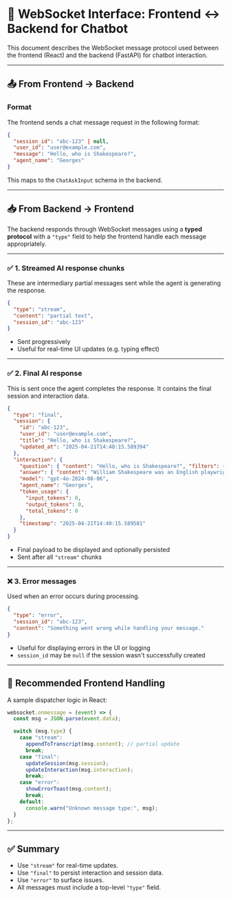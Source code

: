 # 💬 WebSocket Interface: Frontend ↔ Backend for Chatbot

This document describes the WebSocket message protocol used between the frontend (React) and the backend (FastAPI) for chatbot interaction.

---

## 📤 From Frontend → Backend

### Format

The frontend sends a chat message request in the following format:

```json
{
  "session_id": "abc-123" | null,
  "user_id": "user@example.com",
  "message": "Hello, who is Shakespeare?",
  "agent_name": "Georges"
}
```

This maps to the `ChatAskInput` schema in the backend.

---

## 📥 From Backend → Frontend

The backend responds through WebSocket messages using a **typed protocol** with a `"type"` field to help the frontend handle each message appropriately.

---

### ✅ 1. Streamed AI response chunks

These are intermediary partial messages sent while the agent is generating the response.

```json
{
  "type": "stream",
  "content": "partial text",
  "session_id": "abc-123"
}
```

- Sent progressively
- Useful for real-time UI updates (e.g. typing effect)

---

### ✅ 2. Final AI response

This is sent once the agent completes the response. It contains the final session and interaction data.

```json
{
  "type": "final",
  "session": {
    "id": "abc-123",
    "user_id": "user@example.com",
    "title": "Hello, who is Shakespeare?",
    "updated_at": "2025-04-21T14:40:15.589394"
  },
  "interaction": {
    "question": { "content": "Hello, who is Shakespeare?", "filters": {} },
    "answer": { "content": "William Shakespeare was an English playwright...", "filters": {} },
    "model": "gpt-4o-2024-08-06",
    "agent_name": "Georges",
    "token_usage": {
      "input_tokens": 0,
      "output_tokens": 0,
      "total_tokens": 0
    },
    "timestamp": "2025-04-21T14:40:15.589581"
  }
}
```

- Final payload to be displayed and optionally persisted
- Sent after all `"stream"` chunks

---

### ❌ 3. Error messages

Used when an error occurs during processing.

```json
{
  "type": "error",
  "session_id": "abc-123",
  "content": "Something went wrong while handling your message."
}
```

- Useful for displaying errors in the UI or logging
- `session_id` may be `null` if the session wasn't successfully created

---

## 🧠 Recommended Frontend Handling

A sample dispatcher logic in React:

```ts
websocket.onmessage = (event) => {
  const msg = JSON.parse(event.data);

  switch (msg.type) {
    case "stream":
      appendToTranscript(msg.content); // partial update
      break;
    case "final":
      updateSession(msg.session);
      updateInteraction(msg.interaction);
      break;
    case "error":
      showErrorToast(msg.content);
      break;
    default:
      console.warn("Unknown message type:", msg);
  }
};
```

---

## ✅ Summary

- Use `"stream"` for real-time updates.
- Use `"final"` to persist interaction and session data.
- Use `"error"` to surface issues.
- All messages must include a top-level `"type"` field.
